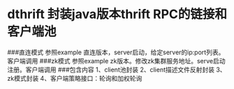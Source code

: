 # dthrift 封装java版本thrift RPC的链接和客户端池
###直连模式
参照example 直连版本，server启动，给定server的ip:port列表。 客户端调用
###zk模式
参照example zk版本。修改zk集群服务地址。serve启动注册。客户端调用
###包含内容
1、client池封装
2、client描述文件反射封装
3、zk模式封装
4、客户端策略接口：轮询和加权轮询
